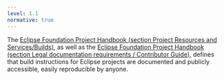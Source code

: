 ```yaml
---
level: 1.1
normative: true
---
```


The [Eclipse Foundation Project Handbook (section Project Resources and Services/Builds)](https://www.eclipse.org/projects/handbook/#resources-builds), as well as the [Eclipse Foundation Project Handbook (section Legal documentation requirements / Contributor Guide)](https://www.eclipse.org/projects/handbook/#legaldoc-contributor), defines that build instructions for Eclipse projects are documented and publicly accessible, easily reproducible by anyone.
